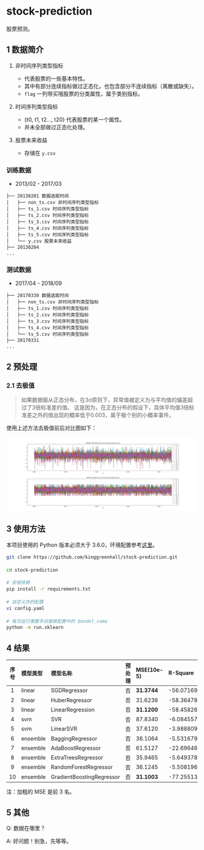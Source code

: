 # stock-prediction

股票预测。

## 1 数据简介

1. 非时间序列类型指标
    - 代表股票的一些基本特性。
    - 其中有部分连续指标做过正态化，也包含部分不连续指标（离散或缺失）。
    - `flag` 一列带买哦股票的分类属性，属于类别指标。

2. 时间序列类型指标
    - {t0, t1, t2..., t20} 代表股票的某一个属性。
    - 并未全部做过正态化处理。

3. 股票未来收益
    - 存储在 `y.csv`

### 训练数据

- 2013/02 - 2017/03

```
├── 20130201 数据选取时间
│   ├── non_ts.csv 非时间序列类型指标
│   ├── ts_1.csv 时间序列类型指标
│   ├── ts_2.csv 时间序列类型指标
│   ├── ts_3.csv 时间序列类型指标
│   ├── ts_4.csv 时间序列类型指标
│   ├── ts_5.csv 时间序列类型指标
│   └── y.csv 股票未来收益
├── 20130204
...
```

### 测试数据

- 2017/04 - 2018/09

```
├── 20170330 数据选取时间
│   ├── non_ts.csv 非时间序列类型指标
│   ├── ts_1.csv 时间序列类型指标
│   ├── ts_2.csv 时间序列类型指标
│   ├── ts_3.csv 时间序列类型指标
│   ├── ts_4.csv 时间序列类型指标
│   └── ts_5.csv 时间序列类型指标
├── 20170331
...
```

## 2 预处理

### 2.1 去极值

> 如果数据服从正态分布，在3σ原则下，异常值被定义为与平均值的偏差超过了3倍标准差的值。
> 这是因为，在正态分布的假设下，具体平均值3倍标准差之外的值出现的概率低于0.003，属于极个别的小概率事件。

使用上述方法去极值前后对比图如下：

![](./src/20130201_non_ts_remove_extreme_value.png)

## 3 使用方法

本项目使用的 Python 版本必须大于 3.6.0，环境配置参考[这里](https://www.v2ai.cn/linux/2018/04/29/LX-2.html)。

```bash
git clone https://github.com/kinggreenhall/stock-prediction.git

cd stock-prediction

# 安装依赖
pip install -r requirements.txt

# 自定义你的配置
vi config.yaml

# 每次运行需要手动替换配置中的 $model_name
python -m run.sklearn
```

## 4 结果

| 序号 | 模型类型 | 模型名称 | 预处理 | MSE(10e-5) | R-Square |
| :-: | :- | :- | :- | :- | :- |
| 1 | linear | SGDRegressor | 否 | **31.3744** | -56.071693488164335 |
| 2 | linear | HuberRegressor | 否 | 31.6236 | -58.36478825409345 |
| 3 | linear | LinearRegression | 否 | **31.1200** | -58.45826238809132 |
| 4 | svm | SVR | 否 | 87.8340 | -6.084557170665203 |
| 5 | svm | LinearSVR | 否 | 37.6120 | -3.9888091461730113 |
| 6 | ensemble | BaggingRegressor | 否 | 36.1064 | -5.531679641009311 |
| 7 | ensemble | AdaBoostRegressor | 否 | 61.5127 | -22.69646739154649 |
| 8 | ensemble | ExtraTreesRegressor | 否 | 35.9465 | -5.649378952571348 |
| 9 | ensemble | RandomForestRegressor | 否 | 36.1245 | -5.508196667668156 |
| 10 | ensemble | GradientBoostingRegressor | 否 | **31.1003** | -77.25513916584696 |

注：加粗的 MSE 是前 3 名。

## 5 其他

Q: 数据在哪里？

A: 好问题！别急，先等等。
